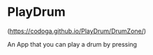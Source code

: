 # PlayDrum
(https://codoga.github.io/PlayDrum/DrumZone/)

 An App that you can play a drum by pressing
